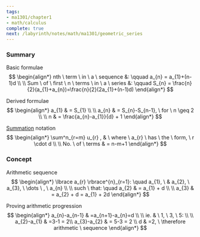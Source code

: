 ```yaml
---
tags:
- ma1301/chapter1
- math/calculus
complete: true
next: /labyrinth/notes/math/ma1301/geometric_series
---
```


### Summary
Basic formulae
$$
\begin{align*}
nth \ term \ in \ a \ sequence &: \qquad a_{n} = a_{1}+(n-1)d \\
\\
Sum \ of \ first \ n \ terms \ in \ a \ series &: \qquad S_{n} = \frac{n}{2}(a_{1}+a_{n})=\frac{n}{2}(2a_{1}+(n-1)d) 
\end{align*}
$$

Derived formulae
$$
\begin{align*}
a_{1} & = S_{1} \\
\\
a_{n} & = S_{n}-S_{n-1}, \ for \ n \geq 2 \\
\\
n & = \frac{a_{n}-a_{1}}{d} + 1
\end{align*}
$$

[Summation](/labyrinth/notes/math/math_fundementals/summation_notation) notation
$$
\begin{align*}
\sum^n_{r=m} u_{r} , & \ where \ a_{r} \ has \ the \ form, \ r \cdot d \\
\\
No. \ of \ terms & = n-m+1
\end{align*}
$$
### Concept
Arithmetic sequence
$$
\begin{align*}
\lbrace a_{r} \rbrace^{n}_{r=1}: \quad a_{1}, \ & a_{2}, \ a_{3}, \ \dots \ , \ a_{n} \\
\\
such \ that: \quad a_{2} & = a_{1} + d \\
\\
a_{3} & = a_{2} + d = a_{1} + 2d
\end{align*}
$$

Proving arithmetic progression
$$
\begin{align*}
a_{n}-a_{n-1} & =a_{n+1}-a_{n}=d \\
\\
ie. & \ 1, \ 3, \ 5: \\
\\
a_{2}-a_{1} & =3-1 = 2\\
a_{3}-a_{2} & = 5-3 = 2 \\
d & =2, \ \therefore arithmetic \ sequence
\end{align*}
$$